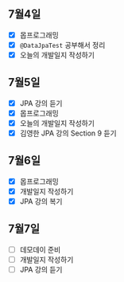 ## 7월4일

- [x] 몹프로그래밍
- [x] `@DataJpaTest` 공부해서 정리
- [x] 오늘의 개발일지 작성하기 

## 7월5일

- [x] JPA 강의 듣기
- [x] 몹프로그래밍
- [x] 오늘의 개발일지 작성하기
- [x] 김영한 JPA 강의 Section 9 듣기

## 7월6일

- [x] 몹프로그래밍
- [x] 개발일지 작성하기
- [x] JPA 강의 복기

## 7월7일

- [ ] 데모데이 준비
- [ ] 개발일지 작성하기
- [ ] JPA 강의 듣기
